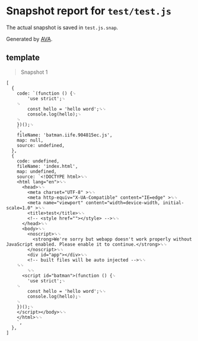 # Snapshot report for `test/test.js`

The actual snapshot is saved in `test.js.snap`.

Generated by [AVA](https://avajs.dev).

## template

> Snapshot 1

    [
      {
        code: `(function () {␊
        	'use strict';␊
        ␊
        	const hello = 'hello word';␍␊
        	console.log(hello);␊
        ␊
        })();␊
        `,
        fileName: 'batman.iife.904815ec.js',
        map: null,
        source: undefined,
      },
      {
        code: undefined,
        fileName: 'index.html',
        map: undefined,
        source: `<!DOCTYPE html>␍␊
        <html lang="en">␍␊
          <head>␍␊
            <meta charset="UTF-8" >␍␊
            <meta http-equiv="X-UA-Compatible" content="IE=edge" >␍␊
            <meta name="viewport" content="width=device-width, initial-scale=1.0" >␍␊
            <title>test</title>␍␊
            <!-- <style href=""></style> -->␍␊
          </head>␍␊
          <body>␍␊
            <noscript>␍␊
              <strong>We're sorry but webapp doesn't work properly without JavaScript enabled. Please enable it to continue.</strong>␍␊
            </noscript>␍␊
            <div id="app"></div>␍␊
            <!-- built files will be auto injected -->␍␊
        ␍␊
            ␍␊
          <script id="batman">(function () {␊
        	'use strict';␊
        ␊
        	const hello = 'hello word';␍␊
        	console.log(hello);␊
        ␊
        })();␊
        </script></body>␍␊
        </html>␍␊
        `,
      },
    ]
